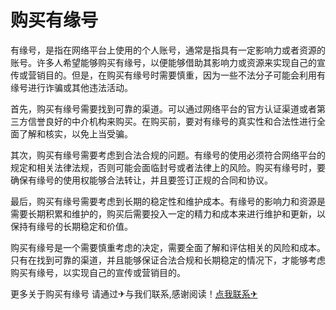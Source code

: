 # 购买有缘号

有缘号，是指在网络平台上使用的个人账号，通常是指具有一定影响力或者资源的账号。许多人希望能够购买有缘号，以便能够借助其影响力或资源来实现自己的宣传或营销目的。但是，在购买有缘号时需要慎重，因为一些不法分子可能会利用有缘号进行诈骗或其他违法活动。

首先，购买有缘号需要找到可靠的渠道。可以通过网络平台的官方认证渠道或者第三方信誉良好的中介机构来购买。在购买前，要对有缘号的真实性和合法性进行全面了解和核实，以免上当受骗。

其次，购买有缘号需要考虑到合法合规的问题。有缘号的使用必须符合网络平台的规定和相关法律法规，否则可能会面临封号或者法律上的风险。购买有缘号时，要确保有缘号的使用权能够合法转让，并且要签订正规的合同和协议。

最后，购买有缘号需要考虑到长期的稳定性和维护成本。有缘号的影响力和资源是需要长期积累和维护的，购买后需要投入一定的精力和成本来进行维护和更新，以保持有缘号的长期稳定和价值。

购买有缘号是一个需要慎重考虑的决定，需要全面了解和评估相关的风险和成本。只有在找到可靠的渠道，并且能够保证合法合规和长期稳定的情况下，才能够考虑购买有缘号，以实现自己的宣传或营销目的。

更多关于购买有缘号 请通过✈与我们联系,感谢阅读！[点我联系✈](https://home.G208.com)